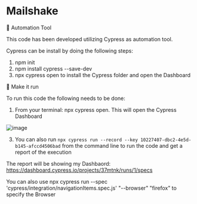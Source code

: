 # Mailshake

🚀 Automation Tool

This code has been developed utilizing Cypress as automation tool. 

Cypress can be install by doing the following steps:

1. npm init
2. npm install cypress --save-dev
3. npx cypress open to install the Cypress folder and open the Dashboard

🚀 Make it run

To run this code the following needs to be done:
1. From your terminal: npx cypress open. This will open the Cypress Dashboard

![image](https://user-images.githubusercontent.com/38430731/155043705-52531d49-6ae3-488a-86c3-998caf763f96.png)

3. You can also run `npx cypress run --record --key 10227407-dbc2-4e5d-b145-afccd4506bad` from the command line to run the code and get a report of the execution


The report will be showing my Dashbaord: https://dashboard.cypress.io/projects/37mtnk/runs/1/specs

You can also use npx cypress run --spec 'cypress/integration/navigationItems.spec.js' "--browser" "firefox" to specify the Browser
